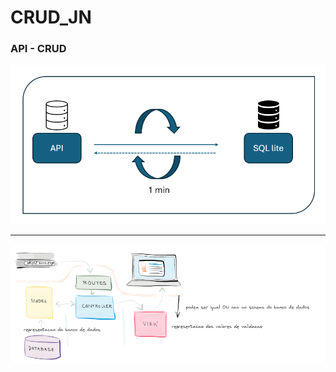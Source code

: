 # CRUD_JN

### API - CRUD

![Exemplo_CRUD](api.png)

-------------------------------------------------------------------------------

![Pasta](comandos.png)
